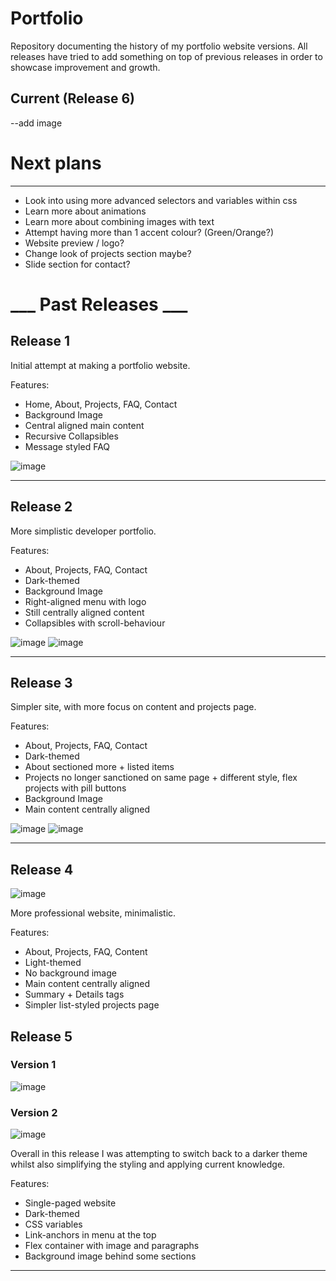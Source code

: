 # Portfolio
Repository documenting the history of my portfolio website versions.
All releases have tried to add something on top of previous releases in order to showcase improvement and growth.

## Current (Release 6)
--add image

# Next plans
---
* Look into using more advanced selectors and variables within css
* Learn more about animations
* Learn more about combining images with text
* Attempt having more than 1 accent colour? (Green/Orange?)
* Website preview / logo?
* Change look of projects section maybe?
* Slide section for contact?

# ___ Past Releases ___
## Release 1
Initial attempt at making a portfolio website.

Features:

* Home, About, Projects, FAQ, Contact
* Background Image
* Central aligned main content
* Recursive Collapsibles
* Message styled FAQ

![image](https://user-images.githubusercontent.com/57096435/154560401-7a2fd154-068b-4cb0-bdda-7dd0559fd38f.png)

---


## Release 2
More simplistic developer portfolio.

Features:

* About, Projects, FAQ, Contact
* Dark-themed
* Background Image
* Right-aligned menu with logo
* Still centrally aligned content
* Collapsibles with scroll-behaviour

![image](https://user-images.githubusercontent.com/57096435/154558892-59658264-663a-4fae-8928-e7b6a87ed431.png)
![image](https://user-images.githubusercontent.com/57096435/154559038-c147e784-25f8-41c7-a24f-21d575edebf5.png)

---


## Release 3
Simpler site, with more focus on content and projects page.

Features:

* About, Projects, FAQ, Contact
* Dark-themed
* About sectioned more + listed items
* Projects no longer sanctioned on same page + different style, flex projects with pill buttons
* Background Image
* Main content centrally aligned


![image](https://user-images.githubusercontent.com/57096435/154568735-ed92730b-7e1a-43a2-80c7-fcf61d1dcf7d.png)
![image](https://user-images.githubusercontent.com/57096435/154569048-4d160bb9-0581-4ae4-b392-0f36b38da8c5.png)

---

## Release 4
![image](https://user-images.githubusercontent.com/57096435/154560707-5b46c3c5-1da2-4f56-b817-ee472695542f.png)

More professional website, minimalistic.

Features:

* About, Projects, FAQ, Content
* Light-themed
* No background image
* Main content centrally aligned
* Summary + Details tags
* Simpler list-styled projects page


## Release 5
### Version 1
![image](https://user-images.githubusercontent.com/57096435/154569761-fadf13f7-7d7e-4da1-a550-6386dc48898c.png)

### Version 2
![image](https://user-images.githubusercontent.com/57096435/154569808-24c69659-5658-410b-a731-96d39172a934.png)

Overall in this release I was attempting to switch back to a darker theme whilst also simplifying the styling and applying current knowledge.

Features:

* Single-paged website
* Dark-themed
* CSS variables
* Link-anchors in menu at the top
* Flex container with image and paragraphs
* Background image behind some sections

---




